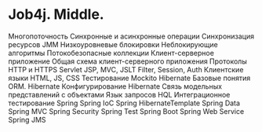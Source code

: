 # Job4j. Middle.
Многопоточность
Синхронные и асинхронные операции
Синхронизация ресурсов
JMM
Низкоуровневые блокировки
Неблокирующие алгоритмы
Потокобезопасные коллекции
Клиент-серверное приложение
Общая схема клиент-серверного приложения
Протоколы HTTP и HTTPS
Servlet
JSP, MVC, JSLT
Filter, Session, Auth
Клиентские языки HTML, JS, CSS
Тестирование Mockito
Hibernate
Базовые понятия ORM. Hibernate
Конфигурирование Hibernate
Связь модельных представлений с объектами
Язык запросов HQL
Интеграционное тестирование
Spring
Spring IoC
Spring HibernateTemplate
Spring Data
Spring MVC
Spring Security
Spring Test
Spring Boot
Spring Web Service
Spring JMS